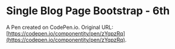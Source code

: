 # Single Blog Page Bootstrap - 6th

A Pen created on CodePen.io. Original URL: [https://codepen.io/componentity/pen/zYqpzRq](https://codepen.io/componentity/pen/zYqpzRq).


